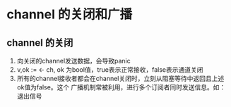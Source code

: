 # channel 的关闭和广播

## channel 的关闭

1. 向关闭的channel发送数据，会导致panic
2. v,ok := <- ch, ok 为bool值，true表示正常接收，false表示通道关闭
3. 所有的channel接收者都会在channel关闭时，立刻从阻塞等待中返回且上述ok值为false。这个
广播机制常被利用，进行多个订阅者同时发送信息。如：退出信号